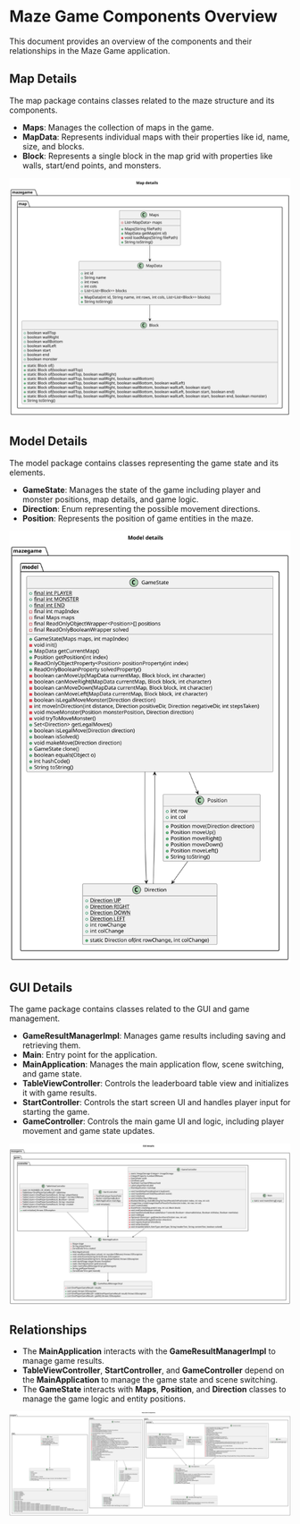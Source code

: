 # Maze Game Components Overview

This document provides an overview of the components and their relationships in the Maze Game application.

## Map Details

The map package contains classes related to the maze structure and its components.

- **Maps**: Manages the collection of maps in the game.
- **MapData**: Represents individual maps with their properties like id, name, size, and blocks.
- **Block**: Represents a single block in the map grid with properties like walls, start/end points, and monsters.

![Maze Game Map](mazegame-map.svg)

## Model Details

The model package contains classes representing the game state and its elements.

- **GameState**: Manages the state of the game including player and monster positions, map details, and game logic.
- **Direction**: Enum representing the possible movement directions.
- **Position**: Represents the position of game entities in the maze.

![Maze Game Model](mazegame-model.svg)

## GUI Details

The game package contains classes related to the GUI and game management.

- **GameResultManagerImpl**: Manages game results including saving and retrieving them.
- **Main**: Entry point for the application.
- **MainApplication**: Manages the main application flow, scene switching, and game state.
- **TableViewController**: Controls the leaderboard table view and initializes it with game results.
- **StartController**: Controls the start screen UI and handles player input for starting the game.
- **GameController**: Controls the main game UI and logic, including player movement and game state updates.

![Maze Game GUI](mazegame-game.svg)

## Relationships

- The **MainApplication** interacts with the **GameResultManagerImpl** to manage game results.
- **TableViewController**, **StartController**, and **GameController** depend on the **MainApplication** to manage the game state and scene switching.
- The **GameState** interacts with **Maps**, **Position**, and **Direction** classes to manage the game logic and entity positions.

![Maze Game Components Overview](mazegame.svg)